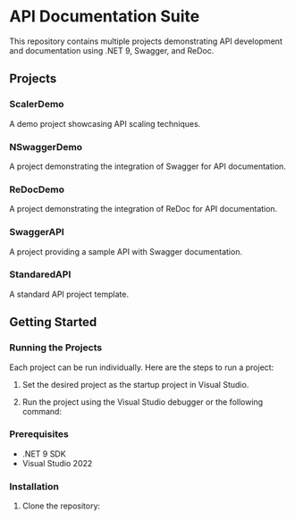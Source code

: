 # API Documentation Suite

This repository contains multiple projects demonstrating API development and documentation using .NET 9, Swagger, and ReDoc.

## Projects

### ScalerDemo
A demo project showcasing API scaling techniques.

### NSwaggerDemo
A project demonstrating the integration of Swagger for API documentation.

### ReDocDemo
A project demonstrating the integration of ReDoc for API documentation.

### SwaggerAPI
A project providing a sample API with Swagger documentation.

### StandaredAPI
A standard API project template.

## Getting Started


### Running the Projects
Each project can be run individually. Here are the steps to run a project:

1. Set the desired project as the startup project in Visual Studio.

2. Run the project using the Visual Studio debugger or the following command:

### Prerequisites
- .NET 9 SDK
- Visual Studio 2022

### Installation
1. Clone the repository:
   
